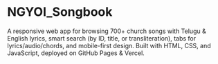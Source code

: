 # NGYOI_Songbook
A responsive web app for browsing 700+ church songs with Telugu &amp; English lyrics, smart search (by ID, title, or transliteration), tabs for lyrics/audio/chords, and mobile-first design. Built with HTML, CSS, and JavaScript, deployed on GitHub Pages &amp; Vercel.
